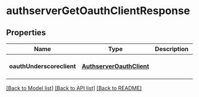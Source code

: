 # authserverGetOauthClientResponse

## Properties
Name | Type | Description | Notes
------------ | ------------- | ------------- | -------------
**oauthUnderscoreclient** | [**AuthserverOauthClient**](AuthserverOauthClient.md) |  | [optional] [default to null]

[[Back to Model list]](../README.md#documentation-for-models) [[Back to API list]](../README.md#documentation-for-api-endpoints) [[Back to README]](../README.md)


